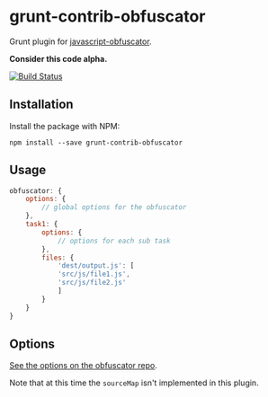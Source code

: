 grunt-contrib-obfuscator
========================

Grunt plugin for [javascript-obfuscator](https://github.com/javascript-obfuscator/javascript-obfuscator).

**Consider this code alpha.**

[![Build Status](https://travis-ci.org/javascript-obfuscator/grunt-contrib-obfuscator.svg?branch=master)](https://travis-ci.org/javascript-obfuscator/grunt-contrib-obfuscator)

## Installation

Install the package with NPM:

`npm install --save grunt-contrib-obfuscator`

## Usage

```javascript
obfuscator: {
    options: {
        // global options for the obfuscator
    },
    task1: {
        options: {
            // options for each sub task
        },
        files: {
            'dest/output.js': [
            'src/js/file1.js',
            'src/js/file2.js'
            ]
        }
    }
}
```

## Options

[See the options on the obfuscator repo](https://github.com/javascript-obfuscator/javascript-obfuscator#javascript-obfuscator-options).

Note that at this time the `sourceMap` isn't implemented in this plugin.
